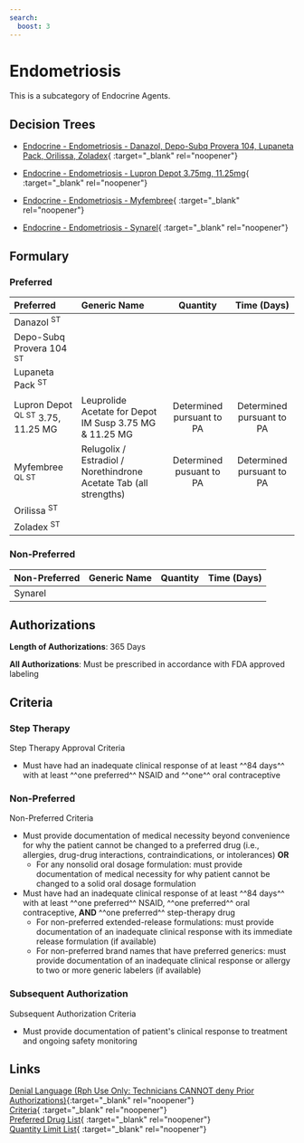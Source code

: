 ```yaml
---
search:
  boost: 3
---
```


# Endometriosis

This is a subcategory of Endocrine Agents.

## Decision Trees

- [Endocrine - Endometriosis - Danazol, Depo-Subq Provera 104, Lupaneta Pack, Orilissa, Zoladex](https://forms.office.com/Pages/ResponsePage.aspx?id=nPhjxpvvj0G9PUHkbAzgaN9UYz8EqmlIs3_TYn4TbXBUQ0hQOE1POEJWSVpIRERFUEpRM0JEVTFIWSQlQCN0PWcu){ :target="_blank" rel="noopener"}

- [Endocrine - Endometriosis - Lupron Depot 3.75mg, 11.25mg](https://forms.office.com/Pages/ResponsePage.aspx?id=nPhjxpvvj0G9PUHkbAzgaN9UYz8EqmlIs3_TYn4TbXBUMllJSlBUQjdNWDROWjdZRVRGRjNCNzRMQiQlQCN0PWcu){ :target="_blank" rel="noopener"}

- [Endocrine - Endometriosis - Myfembree](https://forms.office.com/Pages/ResponsePage.aspx?id=nPhjxpvvj0G9PUHkbAzgaN9UYz8EqmlIs3_TYn4TbXBUQTQxR1JDNTFIMVdKMk1MQ01LN1pDRTRZQSQlQCN0PWcu){ :target="_blank" rel="noopener"}

- [Endocrine - Endometriosis - Synarel](https://forms.office.com/Pages/ResponsePage.aspx?id=nPhjxpvvj0G9PUHkbAzgaN9UYz8EqmlIs3_TYn4TbXBURUFSTFVPVkcyR00yUkI2QkIwWFJMME9JMyQlQCN0PWcu){ :target="_blank" rel="noopener"}

## Formulary

### Preferred

| Preferred                                    | Generic Name                                                      |         Quantity          |        Time (Days)        |
| :------------------------------------------- | :---------------------------------------------------------------- | :-----------------------: | :-----------------------: |
| Danazol <sup>ST</sup>                        |                                                                   |                           |                           |
| Depo-Subq Provera 104 <sup>ST</sup>          |                                                                   |                           |                           |
| Lupaneta Pack <sup>ST</sup>                  |                                                                   |                           |                           |
| Lupron Depot <sup>QL ST</sup> 3.75, 11.25 MG | Leuprolide Acetate for Depot IM Susp 3.75 MG & 11.25 MG           | Determined pursuant to PA | Determined pursuant to PA |
| Myfembree <sup>QL ST</sup>                   | Relugolix / Estradiol / Norethindrone Acetate Tab (all strengths) | Determined pusuant to PA  | Determined pursuant to PA |
| Orilissa <sup>ST</sup>                       |                                                                   |                           |                           |
| Zoladex <sup>ST</sup>                        |                                                                   |                           |                           |

### Non-Preferred

| Non-Preferred | Generic Name | Quantity | Time (Days) |
| :------------ | :----------- | :------: | :---------: |
| Synarel       |              |          |             |

## Authorizations

**Length of Authorizations**: 365 Days

**All Authorizations**: Must be prescribed in accordance with FDA approved labeling

## Criteria

### Step Therapy 

Step Therapy Approval Criteria

- Must have had an inadequate clinical response of at least ^^84 days^^ with at least ^^one preferred^^ NSAID and ^^one^^ oral contraceptive 

### Non-Preferred

Non-Preferred Criteria

- Must provide documentation of medical necessity beyond convenience for why the patient cannot be changed to a preferred drug (i.e., allergies, drug-drug interactions, contraindications, or intolerances) **OR**
    - For any nonsolid oral dosage formulation: must provide documentation of medical necessity for why patient cannot be changed to a solid oral dosage formulation
- Must have had an inadequate clinical response of at least ^^84 days^^ with at least ^^one preferred^^ NSAID, ^^one preferred^^ oral contraceptive, **AND** ^^one preferred^^ step-therapy drug
    - For non-preferred extended-release formulations: must provide documentation of an inadequate clinical response with its immediate release formulation (if available)
    - For non-preferred brand names that have preferred generics: must provide documentation of an inadequate clinical response or allergy to two or more generic labelers (if available)

### Subsequent Authorization

Subsequent Authorization Criteria

- Must provide documentation of patient's clinical response to treatment and ongoing safety monitoring

## Links

[Denial Language (Rph Use Only: Technicians CANNOT deny Prior Authorizations)](https://mygainwell-my.sharepoint.com.mcas.ms/:w:/r/personal/rachel_carpenter_gainwelltechnologies_com/_layouts/15/Doc.aspx?sourcedoc=%7BCD777F63-7F18-4713-8D6A-B043BEE631F5%7D&file=Denial%20Language%20Updated%2009112023.docx&action=embedview&mobileredirect=true&wdStartOn=50&cid=f4472ece-6d4f-4694-b0c5-c150a2f53fea){:target="_blank" rel="noopener"} </br>
[Criteria](https://spbm.medicaid.ohio.gov/SPDocumentLibrary/DocumentLibrary/UPDL/UPDL%20criteria%20effective%2001.01.2024.pdf#page=59){ :target="_blank" rel="noopener"} </br>
[Preferred Drug List](https://spbm.medicaid.ohio.gov/SPDocumentLibrary/DocumentLibrary/UPDL/UPDL%20effective%2001.01.2024.pdf#page=21){ :target="_blank" rel="noopener"} </br>
[Quantity Limit List](https://spbm.medicaid.ohio.gov/SPDocumentLibrary/DocumentLibrary/UPDL/Quantity%20Limits.pdf){ :target="_blank" rel="noopener"}
